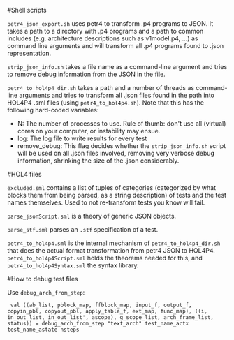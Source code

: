 #Shell scripts

`petr4_json_export.sh` uses petr4 to transform .p4 programs to JSON. It takes a path to a directory with .p4 programs and a path to common includes (e.g. architecture descriptions such as v1model.p4, ...) as command line arguments and will transform all .p4 programs found to .json representation.

`strip_json_info.sh` takes a file name as a command-line argument and tries to remove debug information from the JSON in the file.

`petr4_to_hol4p4_dir.sh` takes a path and a number of threads as command-line arguments and tries to transform all .json files found in the path into HOL4P4 .sml files (using `petr4_to_hol4p4.sh`). Note that this has the following hard-coded variables:
* N: The number of processes to use. Rule of thumb: don't use all (virtual) cores on your computer, or instability may ensue.
* log: The log file to write results for every test
* remove_debug: This flag decides whether the `strip_json_info.sh` script will be used on all .json files involved, removing very verbose debug information, shrinking the size of the .json considerably.

#HOL4 files

`excluded.sml` contains a list of tuples of categories (categorized by what blocks them from being parsed, as a string description) of tests and the test names themselves. Used to not re-transform tests you know will fail.

`parse_jsonScript.sml` is a theory of generic JSON objects.

`parse_stf.sml` parses an `.stf` specification of a test.

`petr4_to_hol4p4.sml` is the internal mechanism of `petr4_to_hol4p4_dir.sh` that does the actual format transformation from petr4 JSON to HOL4P4. `petr4_to_hol4p4Script.sml` holds the theorems needed for this, and `petr4_to_hol4p4Syntax.sml` the syntax library.

#How to debug test files

Use `debug_arch_from_step`:
```
 val ((ab_list, pblock_map, ffblock_map, input_f, output_f, copyin_pbl, copyout_pbl, apply_table_f, ext_map, func_map), ((i, in_out_list, in_out_list', ascope), g_scope_list, arch_frame_list, status)) = debug_arch_from_step "text_arch" test_name_actx test_name_astate nsteps
```
